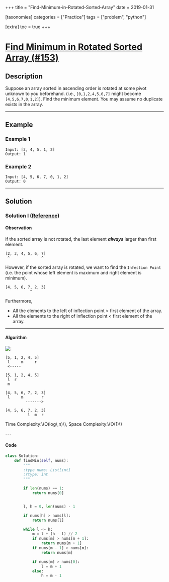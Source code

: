 +++
title = "Find-Minimum-in-Rotated-Sorted-Array"
date = 2019-01-31

[taxonomies]
categories = ["Practice"]
tags = ["problem", "python"]

[extra]
toc = true
+++

# [Find Minimum in Rotated Sorted Array (#153)](https://leetcode.com/problems/find-minimum-in-rotated-sorted-array/)

## Description

Suppose an array sorted in ascending order is rotated at some pivot unknown to you beforehand.
(i.e.,  `[0,1,2,4,5,6,7]` might become  `[4,5,6,7,0,1,2]`).
Find the minimum element.
You may assume no duplicate exists in the array.

---

## Example

### Example 1

```
Input: [3, 4, 5, 1, 2]
Output: 1
```

### Example 2

```
Input: [4, 5, 6, 7, 0, 1, 2]
Output: 0
```

---

## Solution

### Solution I ([Reference](https://leetcode.com/articles/find-minimum-in-rotated-sorted-array/))

#### Observation

If the sorted array is not rotated, the last element ***always*** larger than first element.

```
[2, 3, 4, 5, 6, 7]
 ^              ^
```

However, if the sorted array is rotated, we want to find the `Infection Point` (i.e. the point whose left element is maximum and right element is minimum).
```
[4, 5, 6, 7, 2, 3]
           ^
```

Furthermore,

- All the elements to the left of inflection point > first element of the array.
- All the elements to the right of inflection point < first element of the array.

---

#### Algorithm

![](https://i.imgur.com/goTfIbm.png)


```
[5, 1, 2, 4, 5]
 l     m     r
 <-----

[5, 1, 2, 4, 5]
 l  r
 m
```

```
[4, 5, 6, 7, 2, 3]
 l     m        r
         ------->

[4, 5, 6, 7, 2, 3]
          l  m  r
```

<p>
Time Complexity:\(O(log\,n)\),
Space Complexity:\(O(1)\)
</p>
---

#### Code

```python
class Solution:
    def findMin(self, nums):
        """
        :type nums: List[int]
        :rtype: int
        """

        if len(nums) == 1:
            return nums[0]


        l, h = 0, len(nums) - 1

        if nums[h] > nums[l]:
            return nums[l]

        while l <= h:
            m = l + (h - l) // 2
            if nums[m] > nums[m + 1]:
                return nums[m + 1]
            if nums[m - 1] > nums[m]:
                return nums[m]

            if nums[m] > nums[0]:
                l = m + 1
            else:
                h = m - 1
```
